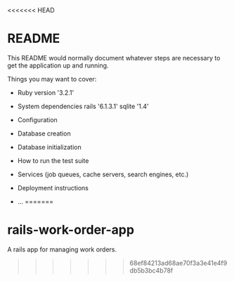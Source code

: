 <<<<<<< HEAD
# README

This README would normally document whatever steps are necessary to get the
application up and running.

Things you may want to cover:

* Ruby version '3.2.1'

* System dependencies
rails '6.1.3.1'
sqlite '1.4'


* Configuration

* Database creation

* Database initialization

* How to run the test suite

* Services (job queues, cache servers, search engines, etc.)

* Deployment instructions

* ...
=======
# rails-work-order-app
A rails app for managing work orders.
>>>>>>> 68ef84213ad68ae70f3a3e41e4f9db5b3bc4b78f
